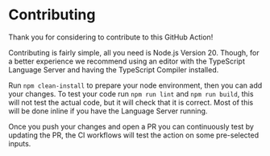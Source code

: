 # Contributing
Thank you for considering to contribute to this GitHub Action!

Contributing is fairly simple, all you need is Node.js Version 20.
Though, for a better experience we recommend using an editor with the TypeScript Language Server and having the TypeScript Compiler installed.

Run `npm clean-install` to prepare your node environment, then you can add your changes.
To test your code run `npm run lint` and `npm run build`, this will not test the actual code, but it will check that it is correct.
Most of this will be done inline if you have the Language Server running.

Once you push your changes and open a PR you can continuously test by updating the PR, the CI workflows will test the action on some pre-selected inputs.
